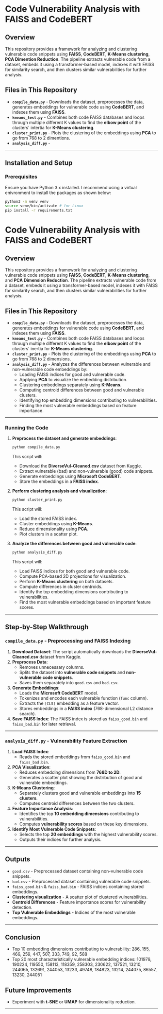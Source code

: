 # Code Vulnerability Analysis with FAISS and CodeBERT

## Overview
This repository provides a framework for analyzing and clustering vulnerable code snippets using **FAISS**, **CodeBERT**, **K-Means clustering**, **PCA Dimention Reduction**. The pipeline extracts vulnerable code from a dataset, embeds it using a transformer-based model, indexes it with FAISS for similarity search, and then clusters similar vulnerabilities for further analysis.

## Files in This Repository
- **`compile_data.py`** - Downloads the dataset, preprocesses the data, generates embeddings for vulnerable code using **CodeBERT**, and indexes them using **FAISS**.
- **`kmeans_test.py`** - Combines both code FAISS databases and loops through multiple different K values to find the **elbow point** of the clusters' intertia for **K-Means clustering**. 
- **`cluster_print.py`** - Plots the clustering of the embeddings using **PCA** to go from 768 to 2 dimentions.
- **`analysis_diff.py`** - 
---

## Installation and Setup
### Prerequisites
Ensure you have Python 3.x installed. I recommend using a virtual enivronment to install the packages as shown below:
```bash
python3 -m venv venv
source venv/bin/activate # for Linux
pip install -r requirements.txt
```

# Code Vulnerability Analysis with FAISS and CodeBERT

## Overview
This repository provides a framework for analyzing and clustering vulnerable code snippets using **FAISS**, **CodeBERT**, **K-Means clustering**, and **PCA Dimension Reduction**. The pipeline extracts vulnerable code from a dataset, embeds it using a transformer-based model, indexes it with FAISS for similarity search, and then clusters similar vulnerabilities for further analysis.

## Files in This Repository
- **`compile_data.py`** - Downloads the dataset, preprocesses the data, generates embeddings for vulnerable code using **CodeBERT**, and indexes them using **FAISS**.
- **`kmeans_test.py`** - Combines both code FAISS databases and loops through multiple different K values to find the **elbow point** of the clusters' inertia for **K-Means clustering**.
- **`cluster_print.py`** - Plots the clustering of the embeddings using **PCA** to go from 768 to 2 dimensions.
- **`analysis_diff.py`** - Analyzes the differences between vulnerable and non-vulnerable code embeddings by:
  - Loading FAISS indices for good and vulnerable code.
  - Applying **PCA** to visualize the embedding distribution.
  - Clustering embeddings separately using **K-Means**.
  - Computing centroid differences between good and vulnerable clusters.
  - Identifying top embedding dimensions contributing to vulnerabilities.
  - Finding the most vulnerable embeddings based on feature importance.

---

### Running the Code

1. **Preprocess the dataset and generate embeddings**:
   ```bash
   python compile_data.py
   ```
   This script will:
   - Download the **DiverseVul-Cleaned.csv** dataset from Kaggle.
   - Extract vulnerable (bad) and non-vulnerable (good) code snippets.
   - Generate embeddings using **Microsoft CodeBERT**.
   - Store the embeddings in a **FAISS index**.

2. **Perform clustering analysis and visualization**:
   ```bash
   python cluster_print.py
   ```
   This script will:
   - Load the stored FAISS index.
   - Cluster embeddings using **K-Means**.
   - Reduce dimensionality using **PCA**.
   - Plot clusters in a scatter plot.

3. **Analyze the differences between good and vulnerable code**:
   ```bash
   python analysis_diff.py
   ```
   This script will:
   - Load FAISS indices for both good and vulnerable code.
   - Compute PCA-based 2D projections for visualization.
   - Perform **K-Means clustering** on both datasets.
   - Compute differences in cluster centroids.
   - Identify the top embedding dimensions contributing to vulnerabilities.
   - Find the most vulnerable embeddings based on important feature scores.

---

## Step-by-Step Walkthrough

### `compile_data.py` - Preprocessing and FAISS Indexing
1. **Download Dataset**: The script automatically downloads the **DiverseVul-Cleaned.csv** dataset from Kaggle.
2. **Preprocess Data**:
   - Removes unnecessary columns.
   - Splits the dataset into **vulnerable code snippets** and **non-vulnerable code snippets**.
   - Saves them separately into `good.csv` and `bad.csv`.
3. **Generate Embeddings**:
   - Loads the **Microsoft CodeBERT** model.
   - Tokenizes and encodes each vulnerable function (`func` column).
   - Extracts the `[CLS]` embedding as a feature vector.
   - Stores embeddings in a **FAISS index** (768-dimensional L2 distance search).
4. **Save FAISS Index**: The FAISS index is stored as `faiss_good.bin` and `faiss_bad.bin` for later retrieval.

---

### `analysis_diff.py` - Vulnerability Feature Extraction
1. **Load FAISS Index**:
   - Reads the stored embeddings from `faiss_good.bin` and `faiss_bad.bin`.
2. **PCA Visualization**:
   - Reduces embedding dimensions from **768D to 2D**.
   - Generates a scatter plot showing the distribution of good and vulnerable embeddings.
3. **K-Means Clustering**:
   - Separately clusters good and vulnerable embeddings into **15 clusters**.
   - Computes centroid differences between the two clusters.
4. **Feature Importance Analysis**:
   - Identifies the top **10 embedding dimensions** contributing to vulnerabilities.
   - Computes **vulnerability scores** based on these key dimensions.
5. **Identify Most Vulnerable Code Snippets**:
   - Selects the top **20 embeddings** with the highest vulnerability scores.
   - Outputs their indices for further analysis.

---

## Outputs
- `good.csv` - Preprocessed dataset containing non-vulnerable code snippets.
- `bad.csv` - Preprocessed dataset containing vulnerable code snippets.
- `faiss_good.bin` & `faiss_bad.bin` - FAISS indices containing stored embeddings.
- **Clustering visualization** - A scatter plot of clustered vulnerabilities.
- **Centroid Differences** - Feature importance scores for vulnerability detection.
- **Top Vulnerable Embeddings** - Indices of the most vulnerable embeddings.

---

## Conclusion
- Top 10 embedding dimensions contributing to vulnerability: 286, 155, 466, 259, 447, 507, 333, 749,  92, 588
- Top 20 most characteristically vulnerable embedding indices: 101976, 190224, 119550, 158113, 118359, 258303, 230622, 137521,  13210, 244065, 132691, 244053,  13233,  49748, 184823, 13214, 244075, 86557, 13230, 244051


## Future Improvements
- Experiment with **t-SNE** or **UMAP** for dimensionality reduction.

---

